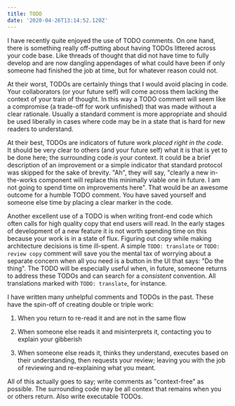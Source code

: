```yaml
---
title: TODO
date: '2020-04-26T13:14:52.120Z'
---
```


I have recently quite enjoyed the use of TODO comments. On one hand, there is
something really off-putting about having TODOs littered across your code
base. Like threads of thought that did not have time to fully develop and are
now dangling appendages of what could have been if only someone had finished
the job at time, but for whatever reason could not.

At their worst, TODOs are certainly things that I would avoid placing in code.
Your collaborators (or your future self) will come across them lacking the
context of your train of thought. In this way a TODO comment will seem like a
compromise (a trade-off for work unfinished) that was made without a clear
rationale. Usually a standard comment is more appropriate and should be used
liberally in cases where code may be in a state that is hard for new readers
to understand.

At their best, TODOs are indicators of future work _placed right in the code_.
It should be very clear to others (and your future self) what it is
that is yet to be done here; the surrounding code _is_ your context. It could
be a brief description of an improvement or a simple indicator that standard
protocol was skipped for the sake of brevity. "Ah", they will say, "clearly a
new in-the-works component will replace this minimally viable one in future.
I am not going to spend time on improvements here". That would be an awesome
outcome for a humble TODO comment. You have saved yourself and someone else
time by placing a clear marker in the code.

Another excellent use of a TODO is when writing front-end code which often
calls for high quality copy that end users will read. In the early stages of
development of a new feature it is not worth spending time on this because your
work is in a state of flux. Figuring out copy while making architecture
decisions is time ill-spent. A simple `TODO: translate` or `TODO: review copy` comment will save you the mental tax of worrying about a separate
concern when all you need is a button in the UI that says: "Do the thing".
The TODO will be especially useful when, in future, someone returns to address
these TODOs and can search for a _consistent_ convention. All translations
marked with `TODO: translate`, for instance.

I have written many unhelpful comments and TODOs in the past. These
have the spin-off of creating double or triple work:

1. When you return to re-read it and are not in the same flow

2. When someone
   else reads it and misinterprets it, contacting you to explain your gibberish

3. When someone else reads it, thinks they understand, executes based on their understanding,
   then requests your review; leaving you with the job of reviewing and
   re-explaining what you meant.

All of this actually goes to say; write comments as "context-free" as
possible. The surrounding code may be all context that remains when you or
others return. Also write executable TODOs.
